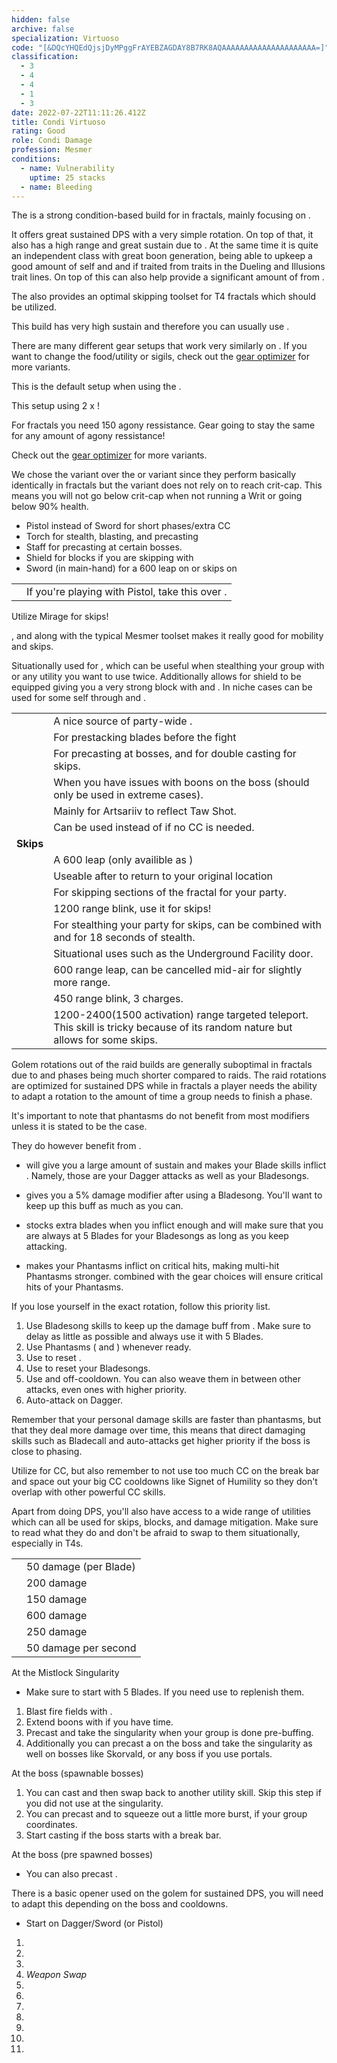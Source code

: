 ```yaml
---
hidden: false
archive: false
specialization: Virtuoso
code: "[&DQcYHQEdQjsjDyMPggFrAYEBZAGDAY8B7RK8AQAAAAAAAAAAAAAAAAAAAAA=]"
classification:
  - 3
  - 4
  - 4
  - 1
  - 3
date: 2022-07-22T11:11:26.412Z
title: Condi Virtuoso
rating: Good
role: Condi Damage
profession: Mesmer
conditions:
  - name: Vulnerability
    uptime: 25 stacks
  - name: Bleeding
---
```


The <Specialization text="Condi Virtuoso" name="Virtuoso"/> is a strong condition-based build for <Specialization name="Mesmer"/> in fractals, mainly focusing on <Condition name="Bleeding"/>.

It offers great sustained DPS with a very simple rotation. On top of that, it also has a high range and great sustain due to <Trait name="Jagged Mind"/>. At the same time it is quite an independent class with great boon generation, being able to upkeep a good amount of self <Boon name="fury"/> and <Boon name="Might"/> and if traited <Boon name="Quickness"/> from traits in the Dueling and Illusions trait lines. On top of this <Specialization name="Mesmer"/> can also help provide a significant amount of <Condition name="Vulnerability"/> from <Skill name="Phantasmal Warden"/>.

The <Specialization name="Mesmer"/> also provides an optimal skipping toolset for T4 fractals which should be utilized.

<Divider text="Equipment"/>

<Warning>
This build has very high sustain and therefore you can usually use <Item name="Writ of Masterful Malice"/>.

There are many different gear setups that work very similarly on <Specialization text="Condi Virtuoso" name="Virtuoso"/>. If you want to change the food/utility or sigils, check out the [gear optimizer](https://optimizer.discretize.eu/) for more variants.

</Warning>

<CharacterWithAr>
<Character title="DPS" gear={{
  "profession": "Mesmer",
  "weight": "Light",
  "gear": [
    "Viper",
    "Rampager",
    "Viper",
    "Rampager",
    "Sinister",
    "Rampager",
    "Rampager",
    "Rampager",
    "Viper",
    "Rampager",
    "Rampager",
    "Rampager",
    "Viper",
    "Viper"
  ],
  "attributes": {
    "Health": 20702,
    "Armor": 2210,
    "Power": 2797,
    "Precision": 2155,
    "Toughness": 1243,
    "Vitality": 1478,
    "Ferocity": 205.15,
    "Condition Damage": 2605,
    "Expertise": 451,
    "Concentration": 243,
    "Healing Power": 0,
    "Agony Resistance": 162,
    "Condition Duration": 0.30066666666666664,
    "Boon Duration": 0.162,
    "Critical Chance": 1,
    "Critical Damage": 1.6367666666666667,
    "Power Coefficient": 2806,
    "Power DPS": 10238.111397819332,
    "Power2 Coefficient": 883,
    "Power2 DPS": 2492.111919028165,
    "Flat DPS": 0,
    "Bleeding Duration": 0.7,
    "Effective Power": 9475.54358522338,
    "Siphon DPS": 0,
    "Bleeding Coefficient": 37.2325,
    "Bleeding Damage": 322.9884447656251,
    "Bleeding Stacks": 74.465,
    "Bleeding DPS": 24051.334539472275,
    "Burning Coefficient": 0.52,
    "Burning Damage": 779.2788509531251,
    "Burning Stacks": 0,
    "Burning DPS": 0,
    "Confusion Coefficient": 3.38,
    "Confusion Damage": 305.43788637187504,
    "Confusion Stacks": 4.396253333333333,
    "Confusion DPS": 1342.7823260886435,
    "Poison Coefficient": 0.22,
    "Poison Damage": 275.72129175000003,
    "Poison Stacks": 0.28614666666666666,
    "Poison DPS": 78.89672856329001,
    "Torment Coefficient": 8,
    "Torment Damage": 385.77772996875007,
    "Torment Stacks": 10.405333333333333,
    "Torment DPS": 4014.1458729015008,
    "Damage": 42217.3827838732,
    "Effective Health": 91047601.99004976,
    "Survivability": 46287.545495704,
    "Effective Healing": 390,
    "Healing": 390,
    "Phantasm Critical Chance": 0.95,
    "Phantasm Critical Damage": 1.7127666666666665,
    "Phantasm Effective Power": 7329.574919270833
  },
  "runeId": 24762,
  "runeName": "Krait",
  "infusions": [
    37132,
    37132,
    37130,
    37130,
    37130,
    37130,
    37130,
    37130,
    37130,
    37130,
    37130,
    37130,
    37130,
    37130,
    37130,
    37130,
    37130,
    37130
  ],
  "weapons": {
    "weapon1MainType": "Dagger",
    "weapon1MainSigil1Id": 24612,
    "weapon1OffType": "Sword",
    "weapon1OffSigilId": 24560,
    "weapon2OffType": "Focus",
    "weapon2OffSigilId": 24560
  },
  "consumables": {
    "foodId": 12485,
    "utilityId": 48917,
    "infusion": "Malign +9 Agony Infusion"
  },
  "skills": {
    "healId": 21750,
    "utility1Id": 10247,
    "utility2Id": 10232,
    "utility3Id": 10234,
    "eliteId": 29519
  },
  "assumedBuffs": [{ "type": "Item", "gw2id": 79722 }, { "type": "Item", "gw2id": 96613 }, 
    {
      "id": "might",
      "type": "Boon"
    },
    {
      "id": "fury",
      "type": "Boon"
    },
    {
      "id": "protection",
      "type": "Boon"
    },
    {
      "id": "vulnerability",
      "type": "Condition"
    },
    {
      "id": "jade-bot-base",
      "type": "Text"
    },
    {
      "id": "jade-bot-per-tier",
      "type": "Text"
    }
  ]
}}>

This is the default setup when using the <Item type="Sigil" name="Agony"/> .

This setup using 2 x <Item id="37132"/> !

For fractals you need 150 agony ressistance. Gear going to stay the same for any amount of agony ressistance!

Check out the [gear optimizer](https://optimizer.discretize.eu/) for more variants.

We chose the <Item type="Sigil" name="Agony"/> variant over the <Item type="Sigil" name="Bursting"/> or <Item type="Sigil" name="Geomancy"/> variant since they perform basically identically in fractals but the <Item type="Sigil" name="Agony"/> variant does not rely on <Item name="Writ of Masterful Accuracy"/> to reach crit-cap. This means you will not go below crit-cap when not running a Writ or going below 90% health.


</Character>


</CharacterWithAr>

<Divider text="Build"/>

<Grid>
<GridItem sm="7">
<Card title="Extra Weapons">

- Pistol instead of Sword for short phases/extra CC
- Torch for stealth, blasting, and precasting
- Staff for precasting at certain bosses.
- Shield for blocks if you are skipping with <Specialization name="Chronomancer"/>
- Sword (in main-hand) for a 600 leap on <Specialization name="Virtuoso"/> or skips on <Specialization name="Mirage"/>

</Card>
<Traits traits1="Illusions" traits1Selected="Shatter Storm, Maim the Disillusioned, Phantasmal Force" traits2="Dueling" traits2Selected="Phantasmal Fury, Fencer's Finesse, Superiority Complex" traits3="Virtuoso" traits3Selected="Jagged Mind,Phantasmal Blades,Bloodsong"/>
<Card title="Situational Traits">

|                                                             |                                                                                |
| ----------------------------------------------------------- | ------------------------------------------------------------------------------ |
| <Trait name="Duelist's Discipline" size="big" disableText/> | If you're playing with Pistol, take this over <Trait name="Phantasmal Fury"/>. |

<Traits traits1="Mirage" traits1Selected="Elusive Mind" unembossed/>

Utilize Mirage for skips!

<p>
<Trait name="Elusive Mind"/>, <Skill name="Jaunt"/> and <Skill name="Mirage Thrust"/> along with the typical Mesmer toolset makes it really good for mobility and skips.
</p>

<Traits traits1="Chronomancer" traits1Selected="Improved Alacrity,Seize the Moment" unembossed/>

Situationally used for <Skill name="Continuum Split"/>, which can be useful when stealthing your group with <Skill name="Mass Invisibility"/> or any utility you want to use twice. Additionally allows for shield to be equipped giving you a very strong block with <Skill id="30769"/> and <Skill id="29649"/>. In niche cases can be used for some self <Boon name="alacrity"/> through <Trait name="Flow of Time"/> and <Trait name="Improved Alacrity"/>.

</Card>
</GridItem>

<GridItem sm="5">
<Card title="Situational Skills">

|                                                                |                                                                                                                                                                                            |
| -------------------------------------------------------------- | ------------------------------------------------------------------------------------------------------------------------------------------------------------------------------------------ |
| <Skill name="Mantra of Concentration" size="big" disableText/> | A nice source of party-wide <Boon name="Stability"/>.                                                                                                                                      |
| <Skill name="Blade Renewal" size="big" disableText/>           | For prestacking blades before the fight                                                                                                                                                    |
| <Skill name="Mimic" size="big" disableText/>                   | For precasting <Skill name="Rain of Swords"/> at bosses, and for double casting <Skill name="Blink" size="small"/> for skips.                                                              |
| <Skill name="Null Field" size="big" disableText/>              | When you have issues with boons on the boss (should only be used in extreme cases).                                                                                                        |                                                                                                                                                        |
| <Skill name="Feedback" size="big" disableText/>                | Mainly for Artsariiv to reflect Taw Shot.                                                                                                                                                  |
| <Skill name="Thousand Cuts" size="big" disableText/>           | Can be used instead of <Skill name="Signet of Humility"/> if no CC is needed.                                                                                                              |
| **Skips**                                                      |                                                                                                                                                                                            |
| <Skill name="Blade Leap" size="big" disableText/>              | A 600 leap (only availible as <Specialization name="Virtuoso"/>)                                                                                                                           |
| <Skill name="Returning Edge" size="big" disableText/>          | Useable after <Skill name="Blade Leap"/> to return to your original location                                                                                                               |
| <Skill name="Portal Entre" size="big" disableText/>            | For skipping sections of the fractal for your party.                                                                                                                                       |
| <Skill name="Blink" size="big" disableText/>                   | 1200 range blink, use it for skips!                                                                                                                                                        |
| <Skill name="Mass Invisibility" size="big" disableText/>       | For stealthing your party for skips, can be combined with <Skill name="Continuum Split" size="small"/> and <Trait name="Prismatic Understanding" size="small"/> for 18 seconds of stealth. |
| <Skill name="Well of Precognition" size="big" disableText/>    | Situational uses such as the Underground Facility door.                                                                                                                                    |
| <Skill name="Mirage Thrust" size="big" disableText/>           | 600 range leap, can be cancelled mid-air for slightly more range.                                                                                                                          |
| <Skill name="Jaunt" size="big" disableText/>                   | 450 range blink, 3 charges.                                                                                                                                                                |
| <Skill name="Illusionary Ambush" size="big" disableText/>      | 1200-2400(1500 activation) range targeted teleport. This skill is tricky because of its random nature but allows for some skips.                                                           |

</Card>
</GridItem>
</Grid>

<Divider text="Rotation / Skill usage"/>

<Grid>

<GridItem sm="6">

<Card title="Information">

Golem rotations out of the raid builds are generally suboptimal in fractals due to <Effect name="Exposed"/> and phases being much shorter compared to raids. The raid rotations are optimized for sustained DPS while in fractals a player needs the ability to adapt a rotation to the amount of time a group needs to finish a phase.

It's important to note that phantasms do not benefit from most modifiers unless it is stated to be the case.

They do however benefit from <Effect name="Exposed"/>.
</Card>

</GridItem>

<GridItem sm="6">

<Card title="Important Traits">

- <Trait name="Jagged Mind"/> will give you a large amount of sustain and makes your Blade skills inflict <Condition name="Bleeding"/>. Namely, those are your Dagger attacks as well as your Bladesongs.

- <Trait name="Deadly Blades"/> gives you a 5% damage modifier after using a Bladesong. You'll want to keep up this buff as much as you can.

- <Trait name="Bloodsong"/> stocks extra blades when you inflict enough <Condition name="Bleeding"/> and will make sure that you are always at 5 Blades for your Bladesongs as long as you keep attacking.
- <Trait name="Sharper Images"/> makes your Phantasms inflict <Condition name="Bleeding"/> on critical hits, making multi-hit Phantasms stronger. <Trait name="Phantasmal Fury"/> combined with the gear choices will ensure critical hits of your Phantasms.

</Card>
</GridItem>

<GridItem sm="8">

<Card title="Skill priority">

If you lose yourself in the exact rotation, follow this priority list.

1. Use Bladesong skills to keep up the damage buff from <Trait name="Jagged Mind"/>. Make sure to delay <Skill name="Bladesong Sorrow"/> as little as possible and always use it with 5 Blades.
2. Use Phantasms (<Skill name="Phantasmal Swordsman"/> and <Skill name="Phantasmal Warden"/>) whenever ready.
3. Use <Skill name="Signet of the Ether"/> to reset <Skill name="Phantasmal Warden"/>.
4. Use <Skill name="Signet of Illusions"/> to reset your Bladesongs.
5. Use <Skill name="Bladecall"/> and <Skill name="Unstable Bladestorm"/> off-cooldown. You can also weave them in between other attacks, even ones with higher priority.
6. Auto-attack on Dagger.

Remember that your personal damage skills are faster than phantasms, but that they deal more damage over time, this means that direct damaging skills such as Bladecall and auto-attacks get higher priority if the boss is close to phasing.

Utilize <Skill name="Bladesong Dissonance"/> for CC, but also remember to not use too much CC on the break bar and space out your big CC cooldowns like Signet of Humility so they don't overlap with other powerful CC skills.

Apart from doing DPS, you'll also have access to a wide range of utilities which can all be used for skips, blocks, and damage mitigation. Make sure to read what they do and don't be afraid to swap to them situationally, especially in T4s.

</Card>

</GridItem>

<GridItem sm="4">

<Card title="CC skills">

|                                      |                       |
| ------------------------------------ | --------------------- |
| <Skill name="Bladesong Dissonance"/> | 50 damage (per Blade) |
| <Skill name="Counter Blade"/>        | 200 damage            |
| <Skill name="Into the Void"/>        | 150 damage            |
| <Skill name="Signet of Humility"/>   | 600 damage            |
| <Skill name="Magic Bullet"/>         | 250 damage            |
| <Condition name="Slow"/>             | 50 damage per second  |

</Card>

</GridItem>

<GridItem sm="6">
<Card title="Precasting">

At the Mistlock Singularity

- Make sure to start with 5 Blades. If you need use <Skill name="Blade Renewal"/> to replenish them.

1. Blast fire fields with <Skill name="The Prestige"/>.
2. Extend boons with <Skill name="Signet of Inspiration"/> if you have time.
3. Precast <Skill name="Mimic"/> and take the singularity when your group is done pre-buffing.
4. Additionally you can precast a <Skill name="Time Warp"/> on the boss and take the singularity as well on bosses like Skorvald, or any boss if you use portals.

At the boss (spawnable bosses)

1. You can cast <Skill name="Rain of Swords"/> and then swap back to another utility skill. Skip this step if you did not use <Skill name="Mimic"/> at the singularity.
2. You can precast <Skill name="The Prestige"/> and <Skill name="Chaos Storm"/> to squeeze out a little more burst, if your group coordinates.
3. Start casting <Skill name="Signet of Humility"/> if the boss starts with a break bar.

At the boss (pre spawned bosses)

- You can also precast <Skill name="Phantasmal Warlock"/>.

</Card>

</GridItem>

<GridItem sm="6">
<Card title="Golem Opener">

There is a basic opener used on the golem for sustained DPS, you will need to adapt this depending on the boss and cooldowns.

- Start on Dagger/Sword (or Pistol)

1. <Skill name="Phantasmal Swordsman"/>
2. <Skill name="Bladesong Harmony"/>
3. <Skill name="Bladecall"/>
4. _Weapon Swap_
5. <Skill name="Unstable Bladestorm"/>
6. <Skill name="Phantasmal Warden"/>
7. <Skill name="Bladesong Sorrow"/>
8. <Skill name="Signet of the Ether"/>
9. <Skill name="Phantasmal Warden"/>
10. <Skill name="Bladesong Harmony"/>
11. <Skill name="Signet of Illusions"/>

</Card>

</GridItem>

</Grid>
